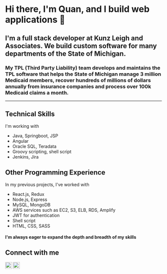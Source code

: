 # Hi there, I'm Quan, and I build web applications 👋

## I'm a full stack developer at Kunz Leigh and Associates. We build custom software for many departments of the State of Michigan.

### My TPL (Third Party Liability) team develops and maintains the TPL software that helps the State of Michigan manage 3 million Medicaid members, recover hundreds of millions of dollars annually from insurance companies and process over 100k Medicaid claims a month.

---

## Technical Skills

I'm working with
- Java, Springboot, JSP
- Angular
- Oracle SQL, Teradata
- Groovy scripting, shell script
- Jenkins, Jira

## Other Programming Experience

In my previous projects, I've worked with
- React.js, Redux
- Node.js, Express
- MySQL, MongoDB
- AWS services such as EC2, S3, ELB, RDS, Amplify
- JWT for authentication
- Shell script
- HTML, CSS, SASS

#### I'm always eager to expand the depth and breadth of my skills

## Connect with me

[<img align="left" alt="Quan Nguyen | LinkedIn" width="22px" src="https://cdn.jsdelivr.net/npm/simple-icons@v3/icons/linkedin.svg" />][linkedin]
[<img align="left" alt="Quan Nguyen | email" width="22px" src="https://cdn.jsdelivr.net/npm/simple-icons@3.13.0/icons/gmail.svg" />][email]

<br/>

[linkedin]: https://www.linkedin.com/in/quandev2/
[email]: mailto:qnguyen.dev2@gmail.com

<!--
**QuanDev2/QuanDev2** is a ✨ _special_ ✨ repository because its `README.md` (this file) appears on your GitHub profile.

Here are some ideas to get you started:

- 🔭 I’m currently working on ...
- 🌱 I’m currently learning ...
- 👯 I’m looking to collaborate on ...
- 🤔 I’m looking for help with ...
- 💬 Ask me about ...
- 📫 How to reach me: ...
- 😄 Pronouns: ...
- ⚡ Fun fact: ...
-->
